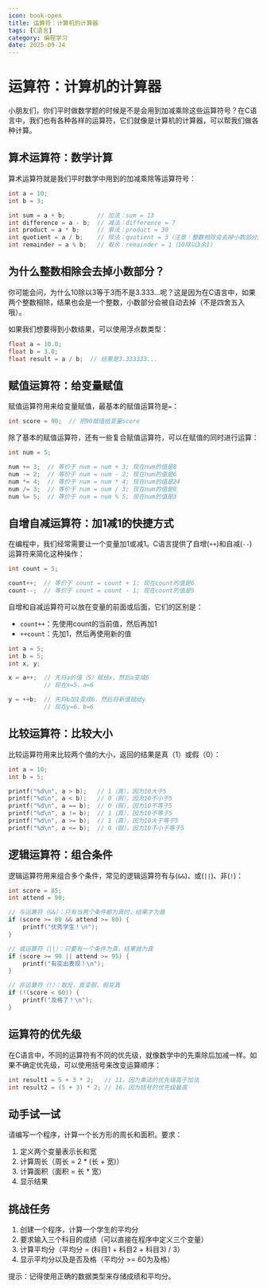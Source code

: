 ```yaml
---
icon: book-open
title: 运算符：计算机的计算器
tags: [C语言]
category: 编程学习
date: 2025-09-24
---
```

# 运算符：计算机的计算器

小朋友们，你们平时做数学题的时候是不是会用到加减乘除这些运算符号？在C语言中，我们也有各种各样的运算符，它们就像是计算机的计算器，可以帮我们做各种计算。

## 算术运算符：数学计算

算术运算符就是我们平时数学中用到的加减乘除等运算符号：

```c
int a = 10;
int b = 3;

int sum = a + b;         // 加法：sum = 13
int difference = a - b;  // 减法：difference = 7
int product = a * b;     // 乘法：product = 30
int quotient = a / b;    // 除法：quotient = 3（注意：整数相除会去掉小数部分）
int remainder = a % b;   // 取余：remainder = 1（10除以3余1）
```

## 为什么整数相除会去掉小数部分？

你可能会问，为什么10除以3等于3而不是3.333...呢？这是因为在C语言中，如果两个整数相除，结果也会是一个整数，小数部分会被自动去掉（不是四舍五入哦）。

如果我们想要得到小数结果，可以使用浮点数类型：

```c
float a = 10.0;
float b = 3.0;
float result = a / b;  // 结果是3.333333...
```

## 赋值运算符：给变量赋值

赋值运算符用来给变量赋值，最基本的赋值运算符是`=`：

```c
int score = 90;  // 把90赋值给变量score
```

除了基本的赋值运算符，还有一些复合赋值运算符，可以在赋值的同时进行运算：

```c
int num = 5;

num += 3;  // 等价于 num = num + 3; 现在num的值是8
num -= 2;  // 等价于 num = num - 2; 现在num的值是6
num *= 4;  // 等价于 num = num * 4; 现在num的值是24
num /= 3;  // 等价于 num = num / 3; 现在num的值是8
num %= 5;  // 等价于 num = num % 5; 现在num的值是3
```

## 自增自减运算符：加1减1的快捷方式

在编程中，我们经常需要让一个变量加1或减1。C语言提供了自增(`++`)和自减(`--`)运算符来简化这种操作：

```c
int count = 5;

count++;  // 等价于 count = count + 1; 现在count的值是6
count--;  // 等价于 count = count - 1; 现在count的值是5
```

自增和自减运算符可以放在变量的前面或后面，它们的区别是：
- `count++`：先使用count的当前值，然后再加1
- `++count`：先加1，然后再使用新的值

```c
int a = 5;
int b = 5;
int x, y;

x = a++;  // 先将a的值（5）赋给x，然后a变成6
          // 现在x=5，a=6

y = ++b;  // 先将b加1变成6，然后将新值赋给y
          // 现在y=6，b=6
```

## 比较运算符：比较大小

比较运算符用来比较两个值的大小，返回的结果是真（1）或假（0）：

```c
int a = 10;
int b = 5;

printf("%d\n", a > b);   // 1（真），因为10大于5
printf("%d\n", a < b);   // 0（假），因为10不小于5
printf("%d\n", a == b);  // 0（假），因为10不等于5
printf("%d\n", a != b);  // 1（真），因为10不等于5
printf("%d\n", a >= b);  // 1（真），因为10大于等于5
printf("%d\n", a <= b);  // 0（假），因为10不小于等于5
```

## 逻辑运算符：组合条件

逻辑运算符用来组合多个条件，常见的逻辑运算符有与(`&&`)、或(`||`)、非(`!`)：

```c
int score = 85;
int attend = 90;

// 与运算符（&&）：只有当两个条件都为真时，结果才为真
if (score >= 80 && attend >= 80) {
    printf("优秀学生！\n");
}

// 或运算符（||）：只要有一个条件为真，结果就为真
if (score >= 90 || attend >= 95) {
    printf("有突出表现！\n");
}

// 非运算符（!）：取反，真变假，假变真
if (!(score < 60)) {
    printf("及格了！\n");
}
```

## 运算符的优先级

在C语言中，不同的运算符有不同的优先级，就像数学中的先乘除后加减一样。如果不确定优先级，可以使用括号来改变运算顺序：

```c
int result1 = 5 + 3 * 2;   // 11，因为乘法的优先级高于加法
int result2 = (5 + 3) * 2; // 16，因为括号的优先级最高
```

## 动手试一试

请编写一个程序，计算一个长方形的周长和面积。要求：

1. 定义两个变量表示长和宽
2. 计算周长（周长 = 2 * (长 + 宽)）
3. 计算面积（面积 = 长 * 宽）
4. 显示结果

## 挑战任务

1. 创建一个程序，计算一个学生的平均分
2. 要求输入三个科目的成绩（可以直接在程序中定义三个变量）
3. 计算平均分（平均分 = (科目1 + 科目2 + 科目3) / 3）
4. 显示平均分以及是否及格（平均分 >= 60为及格）

提示：记得使用正确的数据类型来存储成绩和平均分。